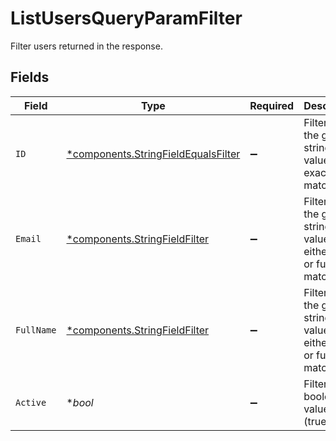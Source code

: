 # ListUsersQueryParamFilter

Filter users returned in the response.


## Fields

| Field                                                                                     | Type                                                                                      | Required                                                                                  | Description                                                                               | Example                                                                                   |
| ----------------------------------------------------------------------------------------- | ----------------------------------------------------------------------------------------- | ----------------------------------------------------------------------------------------- | ----------------------------------------------------------------------------------------- | ----------------------------------------------------------------------------------------- |
| `ID`                                                                                      | [*components.StringFieldEqualsFilter](../../models/components/stringfieldequalsfilter.md) | :heavy_minus_sign:                                                                        | Filters on the given string field value by exact match.                                   |                                                                                           |
| `Email`                                                                                   | [*components.StringFieldFilter](../../models/components/stringfieldfilter.md)             | :heavy_minus_sign:                                                                        | Filters on the given string field value by either exact or fuzzy match.                   |                                                                                           |
| `FullName`                                                                                | [*components.StringFieldFilter](../../models/components/stringfieldfilter.md)             | :heavy_minus_sign:                                                                        | Filters on the given string field value by either exact or fuzzy match.                   |                                                                                           |
| `Active`                                                                                  | **bool*                                                                                   | :heavy_minus_sign:                                                                        | Filter by a boolean value (true/false).                                                   | true                                                                                      |